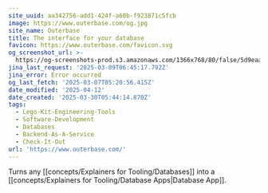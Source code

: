 ```yaml
---
site_uuid: aa342756-add1-424f-a60b-f923871c5fcb
image: https://www.outerbase.com/og.jpg
site_name: Outerbase
title: The interface for your database
favicon: https://www.outerbase.com/favicon.svg
og_screenshot_url: >-
  https://og-screenshots-prod.s3.amazonaws.com/1366x768/80/false/5d9eaac8176dba0e74db0cba41455980f16325edfa25d7485ea422b2fa552e2d.jpeg
jina_last_request: '2025-03-09T06:45:17.792Z'
jina_error: Error occurred
og_last_fetch: '2025-03-07T05:20:56.415Z'
date_modified: '2025-04-12'
date_created: '2025-03-30T05:44:14.870Z'
tags:
  - Lego-Kit-Engineering-Tools
  - Software-Development
  - Databases
  - Backend-As-A-Service
  - Check-It-Out
url: 'https://www.outerbase.com/'
---
```























































Turns any [[concepts/Explainers for Tooling/Databases]] into a [[concepts/Explainers for Tooling/Database Apps|Database App]].



